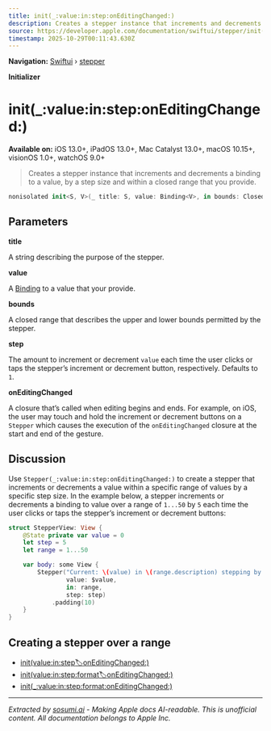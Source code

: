 ```yaml
---
title: init(_:value:in:step:onEditingChanged:)
description: Creates a stepper instance that increments and decrements a binding to a value, by a step size and within a closed range that you provide.
source: https://developer.apple.com/documentation/swiftui/stepper/init(_:value:in:step:oneditingchanged:)
timestamp: 2025-10-29T00:11:43.630Z
---
```


**Navigation:** [Swiftui](/documentation/swiftui) › [stepper](/documentation/swiftui/stepper)

**Initializer**

# init(_:value:in:step:onEditingChanged:)

**Available on:** iOS 13.0+, iPadOS 13.0+, Mac Catalyst 13.0+, macOS 10.15+, visionOS 1.0+, watchOS 9.0+

> Creates a stepper instance that increments and decrements a binding to a value, by a step size and within a closed range that you provide.

```swift
nonisolated init<S, V>(_ title: S, value: Binding<V>, in bounds: ClosedRange<V>, step: V.Stride = 1, onEditingChanged: @escaping (Bool) -> Void = { _ in }) where S : StringProtocol, V : Strideable
```

## Parameters

**title**

A string describing the purpose of the stepper.



**value**

A [Binding](/documentation/swiftui/binding) to a value that your provide.



**bounds**

A closed range that describes the upper and lower bounds permitted by the stepper.



**step**

The amount to increment or decrement `value` each time the user clicks or taps the stepper’s increment or decrement button, respectively. Defaults to `1`.



**onEditingChanged**

A closure that’s called when editing begins and ends. For example, on iOS, the user may touch and hold the increment or decrement buttons on a `Stepper` which causes the execution of the `onEditingChanged` closure at the start and end of the gesture.



## Discussion

Use `Stepper(_:value:in:step:onEditingChanged:)` to create a stepper that increments or decrements a value within a specific range of values by a specific step size. In the example below, a stepper increments or decrements a binding to value over a range of `1...50` by `5` each time the user clicks or taps the stepper’s increment or decrement buttons:

```swift
struct StepperView: View {
    @State private var value = 0
    let step = 5
    let range = 1...50

    var body: some View {
        Stepper("Current: \(value) in \(range.description) stepping by \(step)",
                value: $value,
                in: range,
                step: step)
            .padding(10)
    }
}
```



## Creating a stepper over a range

- [init(value:in:step:label:onEditingChanged:)](/documentation/swiftui/stepper/init(value:in:step:label:oneditingchanged:))
- [init(value:in:step:format:label:onEditingChanged:)](/documentation/swiftui/stepper/init(value:in:step:format:label:oneditingchanged:))
- [init(_:value:in:step:format:onEditingChanged:)](/documentation/swiftui/stepper/init(_:value:in:step:format:oneditingchanged:))

---

*Extracted by [sosumi.ai](https://sosumi.ai) - Making Apple docs AI-readable.*
*This is unofficial content. All documentation belongs to Apple Inc.*
